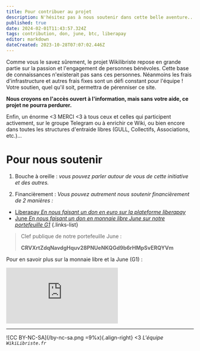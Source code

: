 ```yaml
---
title: Pour contribuer au projet
description: N'hésitez pas à nous soutenir dans cette belle aventure...
published: true
date: 2024-02-01T11:43:57.324Z
tags: contribution, don, june, btc, liberapay
editor: markdown
dateCreated: 2023-10-28T07:07:02.446Z
---
```


Comme vous le savez sûrement, le projet Wikilibriste repose en grande partie sur la passion et l'engagement de personnes bénévoles. Cette base de connaissances n'existerait pas sans ces personnes. Néanmoins les frais d'infrastructure et autres frais fixes sont un défi constant pour l'équipe ! Votre soutien, quel qu'il soit, permettra de pérenniser ce site. 

**Nous croyons en l'accès ouvert à l'information, mais sans votre aide, ce projet ne pourra perdurer.**

Enfin, un énorme <3 MERCI <3 à tous ceux et celles qui participent activement, sur le groupe Telegram ou à enrichir ce Wiki, ou bien encore dans toutes les structures d'entraide libres (GULL, Collectifs, Associations, etc.)...


# Pour nous soutenir

1. Bouche à oreille : *vous pouvez parler autour de vous de cette initiative et des autres.*

2. Financièrement : *Vous pouvez autrement nous soutenir financièrement de 2 manières :*


- [Liberapay *En nous faisant un don en euro sur la plateforme liberapay*](https://fr.liberapay.com/wikilibriste/)
- [June *En nous faisant un don en monnaie libre June sur notre portefeuille G1*](https://duniter.fr)
{.links-list}

> Clef publique de notre portefeuille June :
> <div class="linebreak"> <b>CRVXrtZdqNavdgHquv28PNUeNKQGd9b6rHMpSvERQYVm</b></div>


Pour en savoir plus sur la monnaie libre et la June (G1) :
<iframe class="frame-style" title="La June, introduction à la monnaie libre" src="https://yewtu.be/embed/P_4F7X9XZxA?t=1" allow="fullscreen; accelerometer; encrypted-media; gyroscope; picture-in-picture" sandbox="allow-same-origin allow-scripts allow-popups" frameborder="0"></iframe>

---
![CC BY-NC-SA](/by-nc-sa.png =9%x){.align-right} <3 *L'équipe `WikiLibriste.fr`*